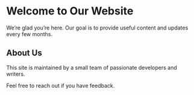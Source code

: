 # Welcome to Our Website

We’re glad you’re here. Our goal is to provide useful content and updates every few months.

## About Us

This site is maintained by a small team of passionate developers and writers.

Feel free to reach out if you have feedback.
